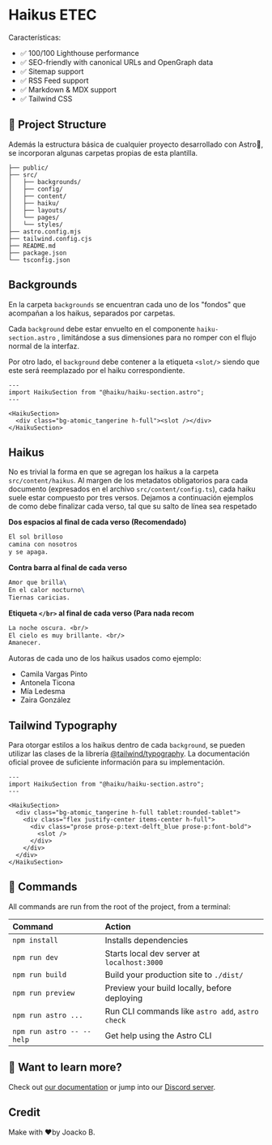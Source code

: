 # Haikus ETEC

Características:

- ✅ 100/100 Lighthouse performance
- ✅ SEO-friendly with canonical URLs and OpenGraph data
- ✅ Sitemap support
- ✅ RSS Feed support
- ✅ Markdown & MDX support
- ✅ Tailwind CSS

## 🚀 Project Structure

Además la estructura básica de cualquier proyecto desarrollado con Astro🚀, se incorporan algunas carpetas propias de esta plantilla.

```
├── public/
├── src/
│   ├── backgrounds/
│   ├── config/
│   ├── content/
│   ├── haiku/
│   ├── layouts/
│   └── pages/
│   └── styles/
├── astro.config.mjs
├── tailwind.config.cjs
├── README.md
├── package.json
└── tsconfig.json
```

## Backgrounds

En la carpeta `backgrounds` se encuentran cada uno de los "fondos" que acompañan a los haikus, separados por carpetas.

Cada `background` debe estar envuelto en el componente `haiku-section.astro` , limitándose a sus dimensiones para no romper con el flujo normal de la interfaz.

Por otro lado, el `background` debe contener a la etiqueta `<slot/>` siendo que este será reemplazado por el haiku correspondiente.

```react
---
import HaikuSection from "@haiku/haiku-section.astro";
---

<HaikuSection>
  <div class="bg-atomic_tangerine h-full"><slot /></div>
</HaikuSection>
```

## Haikus

No es trivial la forma en que se agregan los haikus a la carpeta `src/content/haikus`. Al margen de los metadatos obligatorios para cada documento (expresados en el archivo `src/content/config.ts`), cada haiku suele estar compuesto por tres versos. Dejamos a continuación ejemplos de como debe finalizar cada verso, tal que su salto de línea sea respetado

**Dos espacios al final de cada verso (Recomendado)**

```tex
El sol brilloso
camina con nosotros
y se apaga.
```

**Contra barra al final de cada verso**

```tex
Amor que brilla\
En el calor nocturno\
Tiernas caricias.
```

**Etiqueta `</br>` al final de cada verso (Para nada recom**

```tex
La noche oscura. <br/>
El cielo es muy brillante. <br/>
Amanecer.
```

Autoras de cada uno de los haikus usados como ejemplo:

- Camila Vargas Pinto
- Antonela Ticona
- Mía Ledesma
- Zaira González

## Tailwind Typography

Para otorgar estilos a los haikus dentro de cada `background`, se pueden utilizar las clases de la librería [@tailwind/typography](https://docs.astro.build/en/recipes/tailwind-rendered-markdown/). La documentación oficial provee de suficiente información para su implementación.

```react
---
import HaikuSection from "@haiku/haiku-section.astro";
---

<HaikuSection>
  <div class="bg-atomic_tangerine h-full tablet:rounded-tablet">
    <div class="flex justify-center items-center h-full">
      <div class="prose prose-p:text-delft_blue prose-p:font-bold">
        <slot />
      </div>
    </div>
  </div>
</HaikuSection>

```

## 🧞 Commands

All commands are run from the root of the project, from a terminal:

| Command                   | Action                                           |
| :------------------------ | :----------------------------------------------- |
| `npm install`             | Installs dependencies                            |
| `npm run dev`             | Starts local dev server at `localhost:3000`      |
| `npm run build`           | Build your production site to `./dist/`          |
| `npm run preview`         | Preview your build locally, before deploying     |
| `npm run astro ...`       | Run CLI commands like `astro add`, `astro check` |
| `npm run astro -- --help` | Get help using the Astro CLI                     |

## 👀 Want to learn more?

Check out [our documentation](https://docs.astro.build) or jump into our [Discord server](https://astro.build/chat).

## Credit

Make with ❤️by Joacko B.
